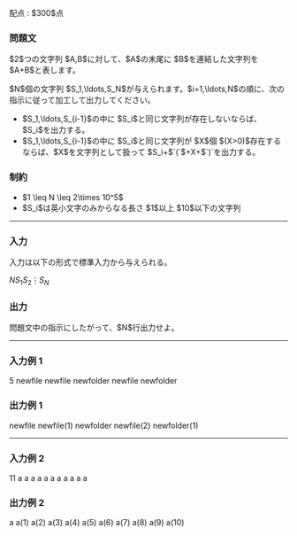 
<div>

<span>

<span>

<p>
配点 : $300$点
</p>

<div>

<section>

### **問題文**

<p>
$2$つの文字列 $A,B$に対して、$A$の末尾に $B$を連結した文字列を $A+B$と表します。
</p>

<p>
$N$個の文字列 $S_1,\ldots,S_N$が与えられます。$i=1,\ldots,N$の順に、次の指示に従って加工して出力してください。
</p>

<ul>

<li>
$S_1,\ldots,S_{i-1}$の中に $S_i$と同じ文字列が存在しないならば、$S_i$を出力する。
</li>

<li>
$S_1,\ldots,S_{i-1}$の中に $S_i$と同じ文字列が $X$個 $(X>0)$存在するならば、$X$を文字列として扱って $S_i+$`(`$+X+$`)`を出力する。
</li>

</ul>

</section>

</div>

<div>

<section>

### **制約**

<ul>

<li>
$1 \leq N \leq 2\times 10^5$
</li>

<li>
$S_i$は英小文字のみからなる長さ $1$以上 $10$以下の文字列
</li>

</ul>

</section>

</div>

---

<div>

<div>

<section>

### **入力**

<p>
入力は以下の形式で標準入力から与えられる。
</p>

<div>

$N$$S_1$$S_2$$\vdots$$S_N$
</div>

</section>

</div>

<div>

<section>

### **出力**

<p>
問題文中の指示にしたがって、$N$行出力せよ。  
</p>

</section>

</div>

</div>

---

<div>

<section>

### **入力例 1**

<div>

5
newfile
newfile
newfolder
newfile
newfolder

</div>

</section>

</div>

<div>

<section>

### **出力例 1**

<div>

newfile
newfile(1)
newfolder
newfile(2)
newfolder(1)

</div>

</section>

</div>

---

<div>

<section>

### **入力例 2**

<div>

11
a
a
a
a
a
a
a
a
a
a
a

</div>

</section>

</div>

<div>

<section>

### **出力例 2**

<div>

a
a(1)
a(2)
a(3)
a(4)
a(5)
a(6)
a(7)
a(8)
a(9)
a(10)

</div>

</section>

</div>

</span>

</span>

</div>
